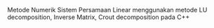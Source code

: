 Metode Numerik Sistem Persamaan Linear menggunakan metode LU decomposition, Inverse Matrix, Crout decomposition pada C++
